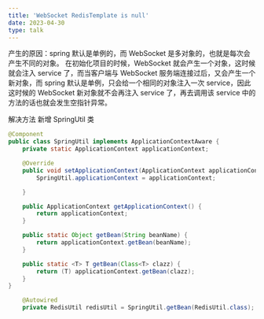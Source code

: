 ```yaml
---
title: 'WebSocket RedisTemplate is null'
date: 2023-04-30
type: talk
---
```


产生的原因：spring 默认是单例的，而 WebSocket 是多对象的，也就是每次会产生不同的对象。
在初始化项目的时候，WebSocket 就会产生一个对象，这时候就会注入 service 了，而当客户端与 WebSocket 服务端连接过后，又会产生一个新对象，而 spring 默认是单例，只会给一个相同的对象注入一次 service，因此这时候的 WebSocket 新对象就不会再注入 service 了，再去调用该 service 中的方法的话也就会发生空指针异常。

解决方法 新增 SpringUtil 类

```java
@Component
public class SpringUtil implements ApplicationContextAware {
    private static ApplicationContext applicationContext;

    @Override
    public void setApplicationContext(ApplicationContext applicationContext) throws BeansException {
        SpringUtil.applicationContext = applicationContext;

    }

    public ApplicationContext getApplicationContext() {
        return applicationContext;
    }

    public static Object getBean(String beanName) {
        return applicationContext.getBean(beanName);
    }

    public static <T> T getBean(Class<T> clazz) {
        return (T) applicationContext.getBean(clazz);
    }
}


```

```java
    @Autowired
    private RedisUtil redisUtil = SpringUtil.getBean(RedisUtil.class);
```
